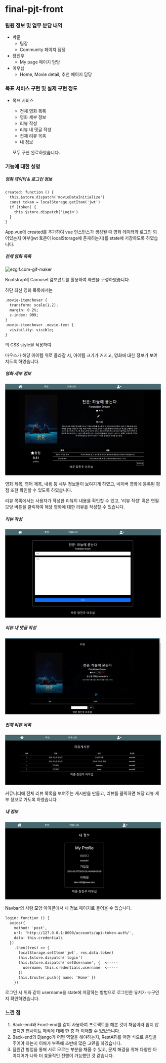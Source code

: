 # final-pjt-front

### 팀원 정보 및 업무 분담 내역

- 박준
  - 팀장
  - Community 페이지 담당
- 장진우
  - My page 페이지 담당
- 이우섭
  - Home, Movie detail, 추천 페이지 담당

### 목표 서비스 구현 및 실제 구현 정도

- 목표 서비스

  - 전체 영화 목록
  - 영화 세부 정보
  - 리뷰 작성
  - 리뷰 내 댓글 작성
  - 전체 리뷰 목록
  - 내 정보

  모두 구현 완료하였습니다.

### 기능에 대한 설명

##### 영화 데이터 & 로그인 정보

```vue
created: function () {
  this.$store.dispatch('movieDataInitialize')
  const token = localStorage.getItem('jwt')
  if (token) {
    this.$store.dispatch('Login')
  }
}
```

App.vue에 created를 추가하여 vue 인스턴스가 생성될 때 영화 데이터와 로그인 되어있는지 여부(jwt 토큰이 localStorage에 존재하는지)를 state에 저장하도록 하였습니다.

##### 전체 영화 목록

![ezgif.com-gif-maker](README.assets/ezgif.com-gif-maker.gif)

Bootstrap의 Carousel 컴포넌트를 활용하여 화면을 구성하였습니다.

하단 최신 영화 목록에서는

```vue
.movie-item:hover {
  transform: scale(1.2);
  margin: 0 2%;
  z-index: 999;
}
.movie-item:hover .movie-text {
  visibility: visible;
}
```

의 CSS style을 적용하여

마우스가 해당 아이템 위로 올라갈 시, 아이템 크기가 커지고, 영화에 대한 정보가 보여지도록 하였습니다.

##### 영화 세부 정보

![image-20210527134220018](README.assets/image-20210527134220018.png)

영화 제목, 영어 제목, 내용 등 세부 정보들이 보여지게 하였고,
네이버 영화에 등록된 평점 또한 확인할 수 있도록 하였습니다.

리뷰 목록에서는 사용자가 작성한 리뷰의 내용을 확인할 수 있고,
'리뷰 작성' 혹은 연필 모양 버튼을 클릭하여 해당 영화에 대한 리뷰를 작성할 수 있습니다.

##### 리뷰 작성

![image-20210527134433907](README.assets/image-20210527134433907.png)

##### 리뷰 내 댓글 작성

![ezgif.com-gif-maker](README.assets/ezgif.com-gif-maker-1622090761256.gif)

##### 전체 리뷰 목록

![image-20210527134657661](README.assets/image-20210527134657661.png)

커뮤니티에 전체 리뷰 목록을 보여주는 게시판을 만들고,
리뷰를 클릭하면 해당 리뷰 세부 정보로 가도록 하였습니다.

##### 내 정보

![image-20210527134820875](README.assets/image-20210527134820875.png)

Navbar의 사람 모양 아이콘에서 내 정보 페이지로 들어올 수 있습니다.

```vue
login: function () {
  axios({
    method: 'post',
    url: 'http://127.0.0.1:8000/accounts/api-token-auth/',
    data: this.credentials
  })
    .then((res) => {
      localStorage.setItem('jwt', res.data.token)
      this.$store.dispatch('login')
      this.$store.dispatch('setUsername', {  <-----
        username: this.credentials.username  <-----
      })
      this.$router.push({ name: 'Home' })
    })
```

로그인 시 위와 같이 username을 state에 저장하는 방법으로 로그인한 유저가 누구인지 확인하였습니다.

### 느낀 점

1. Back-end와 Front-end를 같이 사용하여 프로젝트를 해본 것이 처음이라 쉽지 않았지만 웹사이트 제작에 대해 한 층 더 이해할 수 있었습니다.
2. Back-end의 Django가 어떤 역할을 해야하는지, RestAPI를 어떤 식으로 응답을 주어야 하는지 이해가 부족해 초반에 많은 고민을 하였습니다.
3. 팀원간 협업을 통해 서로 모르는 부분을 채울 수 있고, 문제 해결을 위해 다양한 아이디어가 나와 더 효율적인 진행이 가능했던 것 같습니다.

